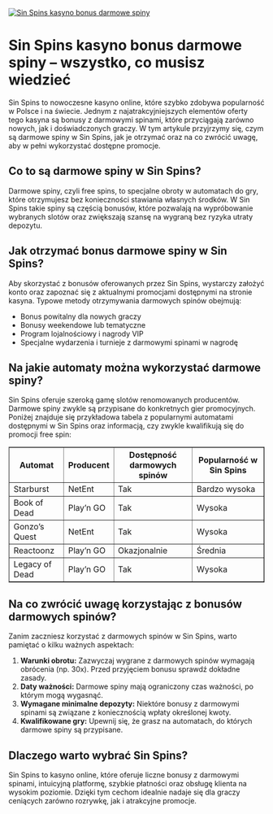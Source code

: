 [![Sin Spins kasyno bonus darmowe spiny](https://123-caf.pages.dev/gitsignup.png)](https://vrmoo.ru/Bt82HjjY)

<h1>Sin Spins kasyno bonus darmowe spiny – wszystko, co musisz wiedzieć</h1> <p>Sin Spins to nowoczesne kasyno online, które szybko zdobywa popularność w Polsce i na świecie. Jednym z najatrakcyjniejszych elementów oferty tego kasyna są bonusy z darmowymi spinami, które przyciągają zarówno nowych, jak i doświadczonych graczy. W tym artykule przyjrzymy się, czym są darmowe spiny w Sin Spins, jak je otrzymać oraz na co zwrócić uwagę, aby w pełni wykorzystać dostępne promocje.</p>  <h2>Co to są darmowe spiny w Sin Spins?</h2> <p>Darmowe spiny, czyli free spins, to specjalne obroty w automatach do gry, które otrzymujesz bez konieczności stawiania własnych środków. W Sin Spins takie spiny są częścią bonusów, które pozwalają na wypróbowanie wybranych slotów oraz zwiększają szansę na wygraną bez ryzyka utraty depozytu.</p>  <h2>Jak otrzymać bonus darmowe spiny w Sin Spins?</h2> <p>Aby skorzystać z bonusów oferowanych przez Sin Spins, wystarczy założyć konto oraz zapoznać się z aktualnymi promocjami dostępnymi na stronie kasyna. Typowe metody otrzymywania darmowych spinów obejmują:</p> <ul>   <li>Bonus powitalny dla nowych graczy</li>   <li>Bonusy weekendowe lub tematyczne</li>   <li>Program lojalnościowy i nagrody VIP</li>   <li>Specjalne wydarzenia i turnieje z darmowymi spinami w nagrodę</li> </ul>  <h2>Na jakie automaty można wykorzystać darmowe spiny?</h2> <p>Sin Spins oferuje szeroką gamę slotów renomowanych producentów. Darmowe spiny zwykle są przypisane do konkretnych gier promocyjnych. Poniżej znajduje się przykładowa tabela z popularnymi automatami dostępnymi w Sin Spins oraz informacją, czy zwykle kwalifikują się do promocji free spin:</p>  <table border="1" cellpadding="8" cellspacing="0">   <thead>     <tr>       <th>Automat</th>       <th>Producent</th>       <th>Dostępność darmowych spinów</th>       <th>Popularność w Sin Spins</th>     </tr>   </thead>   <tbody>     <tr>       <td>Starburst</td>       <td>NetEnt</td>       <td>Tak</td>       <td>Bardzo wysoka</td>     </tr>     <tr>       <td>Book of Dead</td>       <td>Play’n GO</td>       <td>Tak</td>       <td>Wysoka</td>     </tr>     <tr>       <td>Gonzo’s Quest</td>       <td>NetEnt</td>       <td>Tak</td>       <td>Wysoka</td>     </tr>     <tr>       <td>Reactoonz</td>       <td>Play’n GO</td>       <td>Okazjonalnie</td>       <td>Średnia</td>     </tr>     <tr>       <td>Legacy of Dead</td>       <td>Play’n GO</td>       <td>Tak</td>       <td>Wysoka</td>     </tr>   </tbody> </table>  <h2>Na co zwrócić uwagę korzystając z bonusów darmowych spinów?</h2> <p>Zanim zaczniesz korzystać z darmowych spinów w Sin Spins, warto pamiętać o kilku ważnych aspektach:</p> <ol>   <li><strong>Warunki obrotu:</strong> Zazwyczaj wygrane z darmowych spinów wymagają obrócenia (np. 30x). Przed przyjęciem bonusu sprawdź dokładne zasady.</li>   <li><strong>Daty ważności:</strong> Darmowe spiny mają ograniczony czas ważności, po którym mogą wygasnąć.</li>   <li><strong>Wymagane minimalne depozyty:</strong> Niektóre bonusy z darmowymi spinami są związane z koniecznością wpłaty określonej kwoty.</li>   <li><strong>Kwalifikowane gry:</strong> Upewnij się, że grasz na automatach, do których darmowe spiny są przypisane.</li> </ol>  <h2>Dlaczego warto wybrać Sin Spins?</h2> <p>Sin Spins to kasyno online, które oferuje liczne bonusy z darmowymi spinami, intuicyjną platformę, szybkie płatności oraz obsługę klienta na wysokim poziomie. Dzięki tym cechom idealnie nadaje się dla graczy ceniących zarówno rozrywkę, jak i atrakcyjne promocje.</p>